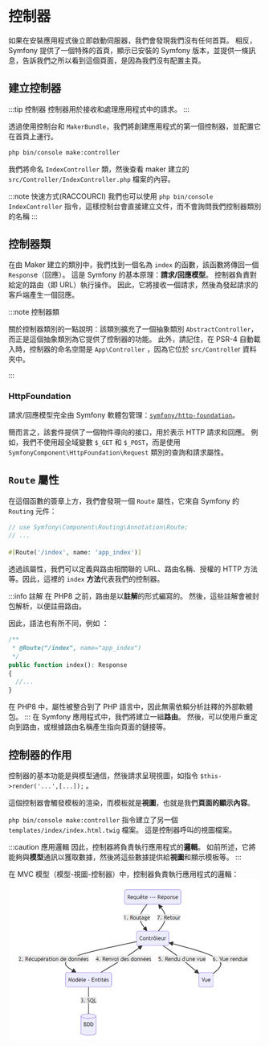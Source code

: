 # 控制器

如果在安裝應用程式後立即啟動伺服器，我們會發現我們沒有任何首頁。 相反，Symfony 提供了一個特殊的首頁，顯示已安裝的 Symfony 版本，並提供一條訊息，告訴我們之所以看到這個頁面，是因為我們沒有配置主頁。

## 建立控制器

:::tip 控制器
控制器用於接收和處理應用程式中的請求。
:::

透過使用控制台和 `MakerBundle`，我們將創建應用程式的第一個控制器，並配置它在首頁上運行。

```bash
php bin/console make:controller
```

我們將命名 `IndexController` 類，然後查看 maker 建立的 `src/Controller/IndexController.php` 檔案的內容。

:::note 快速方式(RACCOURCI)
我們也可以使用 `php bin/console IndexController` 指令，這樣控制台會直接建立文件，而不會詢問我們控制器類別的名稱
:::

## 控制器類

在由 Maker 建立的類別中，我們找到一個名為 `index` 的函數，該函數將傳回一個 `Respons`e（回應）。 這是 Symfony 的基本原理：**請求/回應模型**。 控制器負責對給定的路由（即 URL）執行操作。 因此，它將接收一個請求，然後為發起請求的客戶端產生一個回應。

:::note 控制器類

關於控制器類別的一點說明：該類別擴充了一個抽象類別 `AbstractController`，而正是這個抽象類別為它提供了控制器的功能。 此外，請記住，在 PSR-4 自動載入時，控制器的命名空間是 `App\Controller` ，因為它位於 `src/Controlle`r 資料夾中。

:::

### HttpFoundation

請求/回應模型完全由 Symfony 軟體包管理：[`symfony/http-foundation`](https://packagist.org/packages/symfony/http-foundation)。

簡而言之，該套件提供了一個物件導向的接口，用於表示 HTTP 請求和回應。 例如，我們不使用超全域變數 `$_GET` 和 `$_POST`，而是使用 `SymfonyComponent\HttpFoundation\Request` 類別的查詢和請求屬性。

## `Route` 屬性

在這個函數的簽章上方，我們會發現一個 `Route` 屬性，它來自 Symfony 的 `Routing` 元件：

```php
// use Symfony\Component\Routing\Annotation\Route;
// ...

#[Route('/index', name: 'app_index')]

```

透過該屬性，我們可以定義與路由相關聯的 URL、路由名稱、授權的 HTTP 方法等。因此，這裡的 `index` **方法**代表我們的控制器。

:::info 註解
在 PHP8 之前，路由是以**註解**的形式編寫的。 然後，這些註解會被封包解析，以便註冊路由。

因此，語法也有所不同，例如 ：

```php
/**
 * @Route("/index", name="app_index")
 */
public function index(): Response
{
  //...
}

```

在 PHP8 中，屬性被整合到了 PHP 語言中，因此無需依賴分析註釋的外部軟體包。
:::
在 Symfony 應用程式中，我們將建立一組**路由**。 然後，可以使用戶重定向到路由，或根據路由名稱產生指向頁面的鏈接等。

## 控制器的作用

控制器的基本功能是與模型通信，然後請求呈現視圖，如指令 `$this->render('...',[...]);` 。

這個控制器會觸發模板的渲染，而模板就是**視圖**，也就是我們**頁面的顯示內容**。

`php bin/console make:controller` 指令建立了另一個 `templates/index/index.html.twig` 檔案。 這是控制器呼叫的視圖檔案。

:::caution 應用邏輯
因此，控制器將負責執行應用程式的**邏輯**。 如前所述，它將能夠與**模型**通訊以獲取數據，然後將這些數據提供給**視圖**和顯示模板等。
:::

在 MVC 模型（模型-視圖-控制器）中，控制器負責執行應用程式的邏輯：
![modèle MVC](./assets/img/mvc.png)
